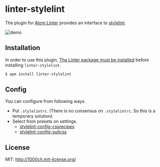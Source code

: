# linter-stylelint

The plugin for [Atom Linter](https://github.com/AtomLinter/atom-linter) provides an interface to [stylelint](https://github.com/stylelint/stylelint).

![demo](https://raw.githubusercontent.com/1000ch/linter-stylelint/master/capture.png)

## Installation

In order to use this plugin, [The Linter package must be installed](https://github.com/atom-community/linter#how-to--installation) before installing `linter-stylelint`.

```sh
$ apm install linter-stylelint
```

## Config

You can configure from following ways.

- Put `.stylelintrc`. (There is no consensus on `.stylelintrc`. So this is a temporary solution)
- Select from presets on settings.
    - [stylelint-config-cssrecipes](https://github.com/stylelint/stylelint-config-cssrecipes)
    - [stylelint-config-suitcss](https://github.com/stylelint/stylelint-config-suitcss)

## License

MIT: http://1000ch.mit-license.org/
